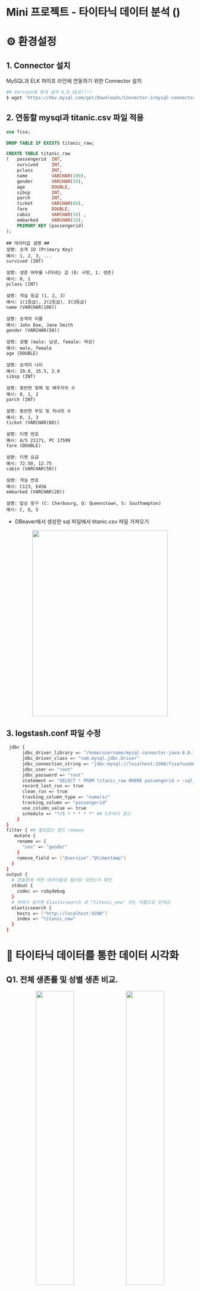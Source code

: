 # Mini 프로젝트 - 타이타닉 데이터 분석 ()

# ⚙ 환경설정

## 1. Connector 설치

MySQL과 ELK 파이프 라인에 연동하기 위한 Connector 설치

```bash
## Version에 맞게 설치 8.0.18로!!!!
$ wget 'https://dev.mysql.com/get/Downloads/Connector-J/mysql-connector-java-8.0.18.tar.gz'
```

## 2. 연동할 mysql과 titanic.csv 파일 적용

```sql
use fisa;
 
DROP TABLE IF EXISTS titanic_raw;

CREATE TABLE titanic_raw
(	passengerid  INT,
	survived     INT,
	pclass       INT,
	name         VARCHAR(100),
	gender       VARCHAR(50),
	age          DOUBLE,
	sibsp        INT,
	parch        INT,
	ticket       VARCHAR(80),
	fare         DOUBLE,
	cabin        VARCHAR(50) ,
	embarked     VARCHAR(20),
	PRIMARY KEY (passengerid)
);
```

```
## 데이터값 설명 ##
설명: 승객 ID (Primary Key)
예시: 1, 2, 3, ...
survived (INT)

설명: 생존 여부를 나타내는 값 (0: 사망, 1: 생존)
예시: 0, 1
pclass (INT)

설명: 객실 등급 (1, 2, 3)
예시: 1(1등급), 2(2등급), 3(3등급)
name (VARCHAR(100))

설명: 승객의 이름
예시: John Doe, Jane Smith
gender (VARCHAR(50))

설명: 성별 (male: 남성, female: 여성)
예시: male, female
age (DOUBLE)

설명: 승객의 나이
예시: 29.0, 35.5, 2.0
sibsp (INT)

설명: 동반한 형제 및 배우자의 수
예시: 0, 1, 2
parch (INT)

설명: 동반한 부모 및 자녀의 수
예시: 0, 1, 3
ticket (VARCHAR(80))

설명: 티켓 번호
예시: A/5 21171, PC 17599
fare (DOUBLE)

설명: 티켓 요금
예시: 72.50, 12.75
cabin (VARCHAR(50))

설명: 객실 번호
예시: C123, E456
embarked (VARCHAR(20))

설명: 탑승 항구 (C: Cherbourg, Q: Queenstown, S: Southampton)
예시: C, Q, S
```

- DBeaver에서 생성한 sql 파일에서 titanic.csv 파일 가져오기

<p align="center"> <img src="https://file.notion.so/f/f/039596a0-d2f0-43c6-98dc-67b9acb582a7/1a2e8776-05d2-4e26-a460-b3abb1cc4984/Untitled.png?id=a1b570b6-fc01-4b27-aa49-262d9b5804d7&table=block&spaceId=039596a0-d2f0-43c6-98dc-67b9acb582a7&expirationTimestamp=1722132000000&signature=gue0px3uo2sXkY2a8bG1wxGiUBgyd66DcLBVi39X88s&downloadName=Untitled.png" align="center" width="85%" height="500"></p>

## 3. logstash.conf 파일 수정

```bash
 jdbc {
      jdbc_driver_library => "/home/username/mysql-connector-java-8.0.18/mysql-connector-java-8.0.18.jar"
      jdbc_driver_class => "com.mysql.jdbc.Driver"
      jdbc_connection_string => "jdbc:mysql://localhost:3306/fisa?useUnicode=true&serverTimezone=Asia/Seoul"
      jdbc_user => "root"
      jdbc_password => "root"
      statement => "SELECT * FROM titanic_raw WHERE passengerid > :sql_last_value ORDER BY passengerid ASC"
      record_last_run => true
      clean_run => true
      tracking_column_type => "numeric"
      tracking_column => "passengerid"
      use_column_value => true
      schedule => "*/5 * * * * *" ## 5초마다 갱신
    }
}
filter { ## 필요없는 필드 remove
   mutate {
    rename => {
      "sex" => "gender"
    }
    remove_field => ["@version","@timestamp"]
  }
}
output {
  # 콘솔창에 어떤 데이터들로 필터링 되었는지 확인
  stdout {
    codec => rubydebug
  }
  # 위에서 설치한 Elasticsearch 로 "titanic_new" 라는 이름으로 인덱싱
  elasticsearch {
    hosts => ["http://localhost:9200"]
    index => "titanic_new"
  }
}
```

# 🚢 타이타닉 데이터를 통한 데이터 시각화

## Q1. 전체 생존률 및 성별 생존 비교.

<!-- <div style="display: flex; flex-direction: row;">
    <div style="flex: 1; text-align: center;">
        <img src="https://file.notion.so/f/f/039596a0-d2f0-43c6-98dc-67b9acb582a7/ce89338e-20c5-4725-bafd-32275f93d5b1/Untitled.png?id=6fbbea59-cbc5-481a-ae1a-2856abe1d881&table=block&spaceId=039596a0-d2f0-43c6-98dc-67b9acb582a7&expirationTimestamp=1722132000000&signature=wZD6KB2kVS9IZlSljBOPjpsszpIqqdOgNCGXpJim-gE&downloadName=Untitled.png" style="width: 10%;">
    </div>
    <div style="flex: 1; text-align: center;">
        <img src="https://file.notion.so/f/f/039596a0-d2f0-43c6-98dc-67b9acb582a7/81686240-0301-4356-9344-0191a2e8f406/Untitled.png?id=0df65550-5554-4d99-8b9e-e79b04ed5c9e&table=block&spaceId=039596a0-d2f0-43c6-98dc-67b9acb582a7&expirationTimestamp=1722132000000&signature=guerILN1Tew6_6t21OgGEMWQcmX4qHmaTZPiewuvoBw&downloadName=Untitled.png" alt="두번째 그림" style="width: 10%;">
    </div>
</div> -->

<p align="center">  <img src="https://file.notion.so/f/f/039596a0-d2f0-43c6-98dc-67b9acb582a7/ce89338e-20c5-4725-bafd-32275f93d5b1/Untitled.png?id=6fbbea59-cbc5-481a-ae1a-2856abe1d881&table=block&spaceId=039596a0-d2f0-43c6-98dc-67b9acb582a7&expirationTimestamp=1722132000000&signature=wZD6KB2kVS9IZlSljBOPjpsszpIqqdOgNCGXpJim-gE&downloadName=Untitled.png" align="center" width="45%">
&nbsp&nbsp <img src="https://file.notion.so/f/f/039596a0-d2f0-43c6-98dc-67b9acb582a7/81686240-0301-4356-9344-0191a2e8f406/Untitled.png?id=0df65550-5554-4d99-8b9e-e79b04ed5c9e&table=block&spaceId=039596a0-d2f0-43c6-98dc-67b9acb582a7&expirationTimestamp=1722132000000&signature=guerILN1Tew6_6t21OgGEMWQcmX4qHmaTZPiewuvoBw&downloadName=Untitled.png" align="center" width="45%"></p>

A : 전체 생존률을 보았을 때  사망한 탑승객이 더 많은것을(사망 > 생존) 확인할 수 있다. 

## Q2. 노블레스 오블리주 실현? 🤷‍♂️

A : 등급별 사망률 확인한 결과 높은 등급일수록 생존자가 많은것을 알 수 있다.

<!-- <div style="display: flex; flex-direction: row;">
    <div style="flex: 1; text-align: center;">
        <img src="https://file.notion.so/f/f/039596a0-d2f0-43c6-98dc-67b9acb582a7/893d72c4-c206-4985-a7ce-b9b0717ecc1f/Untitled.png?id=4ba3645f-07f0-4e03-b0ae-d025e387d235&table=block&spaceId=039596a0-d2f0-43c6-98dc-67b9acb582a7&expirationTimestamp=1722132000000&signature=ijH-KQTP8N8Wh-uvj_MR1qBDxsI9dmZBEHoUZbzvCwY&downloadName=Untitled.png" style="width: 70%; height : 70%;">
    </div>
    <div style="flex: 1; text-align: center;">
        <img src="https://file.notion.so/f/f/039596a0-d2f0-43c6-98dc-67b9acb582a7/3281b306-c763-4aa5-868c-95b0effb5763/Untitled.png?id=b4e2f9c9-d467-4052-a080-51d02cbb0c98&table=block&spaceId=039596a0-d2f0-43c6-98dc-67b9acb582a7&expirationTimestamp=1722132000000&signature=yzy5GEphFF_5GDSvbG_ZshpI_1Me9nSvW5bxqGSETHo&downloadName=Untitled.png" alt="두번째 그림" style="width: 90%; height : 70%;">
    </div>
</div>   -->

<p align="center">  <img src="https://file.notion.so/f/f/039596a0-d2f0-43c6-98dc-67b9acb582a7/893d72c4-c206-4985-a7ce-b9b0717ecc1f/Untitled.png?id=4ba3645f-07f0-4e03-b0ae-d025e387d235&table=block&spaceId=039596a0-d2f0-43c6-98dc-67b9acb582a7&expirationTimestamp=1722132000000&signature=ijH-KQTP8N8Wh-uvj_MR1qBDxsI9dmZBEHoUZbzvCwY&downloadName=Untitled.png" align="center" width="45%" height="150">  
&nbsp&nbsp <img src="https://file.notion.so/f/f/039596a0-d2f0-43c6-98dc-67b9acb582a7/3281b306-c763-4aa5-868c-95b0effb5763/Untitled.png?id=b4e2f9c9-d467-4052-a080-51d02cbb0c98&table=block&spaceId=039596a0-d2f0-43c6-98dc-67b9acb582a7&expirationTimestamp=1722132000000&signature=yzy5GEphFF_5GDSvbG_ZshpI_1Me9nSvW5bxqGSETHo&downloadName=Untitled.png" align="center" width="40%" height="150"></p>

※ 사고로 인해 배의 하단부터 잠기기 시작 → 하단에 위치한 객실 등급의 사람들의 사망률이 높다

**그렇다면 ‘노블레스 오블리주’가 실현되었다는것은 거짓이 아닌가? 라는 의문을 가질 수 있다.**

A : 이를 반증하기 위한 데이터 분석 작업 - 여성 혹은 아이들의 생존률이 높은 것을 확인

<!-- <div style="display: flex; flex-direction: row;">
    <div style="flex: 1; text-align: center;">
        <img src="https://file.notion.so/f/f/039596a0-d2f0-43c6-98dc-67b9acb582a7/15632cd7-06fd-408b-8bb3-1c88c897134a/Untitled.png?id=bf6cc9dd-259f-4d82-953f-93402efad85d&table=block&spaceId=039596a0-d2f0-43c6-98dc-67b9acb582a7&expirationTimestamp=1722139200000&signature=fjiJSnpPd9qA79yczD4fufT7NwiWUJDwgJVtorXLcME&downloadName=Untitled.png" style="width: 90%;">
    </div>
    <div style="flex: 1; text-align: center;">
        <img src="https://file.notion.so/f/f/039596a0-d2f0-43c6-98dc-67b9acb582a7/18cc4cca-8d23-4c68-ae43-5c87b44f7d5d/Untitled.png?id=86fcf510-939e-47ea-83a8-2394a6dd1779&table=block&spaceId=039596a0-d2f0-43c6-98dc-67b9acb582a7&expirationTimestamp=1722139200000&signature=Yh5bAyRTJOei5cuGBUwJexoLt5ysy2F7NP9XEYJDUdI&downloadName=Untitled.png" alt="두번째 그림" style="width: 90%;">
    </div>
</div> -->

<p align="center">  <img src="https://file.notion.so/f/f/039596a0-d2f0-43c6-98dc-67b9acb582a7/15632cd7-06fd-408b-8bb3-1c88c897134a/Untitled.png?id=bf6cc9dd-259f-4d82-953f-93402efad85d&table=block&spaceId=039596a0-d2f0-43c6-98dc-67b9acb582a7&expirationTimestamp=1722139200000&signature=fjiJSnpPd9qA79yczD4fufT7NwiWUJDwgJVtorXLcME&downloadName=Untitled.png" align="center" width="45%">  
&nbsp&nbsp <img src="https://file.notion.so/f/f/039596a0-d2f0-43c6-98dc-67b9acb582a7/18cc4cca-8d23-4c68-ae43-5c87b44f7d5d/Untitled.png?id=86fcf510-939e-47ea-83a8-2394a6dd1779&table=block&spaceId=039596a0-d2f0-43c6-98dc-67b9acb582a7&expirationTimestamp=1722139200000&signature=Yh5bAyRTJOei5cuGBUwJexoLt5ysy2F7NP9XEYJDUdI&downloadName=Untitled.png" align="center" width="45%"></p>


※ Devlop - 연령대별(10대, 20대, 30대…) 생존자 MySQL 사용해서 디벨롭해본 결과

<p align="center"> <img src="https://file.notion.so/f/f/039596a0-d2f0-43c6-98dc-67b9acb582a7/13aeb9c0-a6db-4d5a-afe4-5dc8a55f5d5a/Untitled.png?id=650bc15a-38cc-4d97-a6c3-2a979a99933d&table=block&spaceId=039596a0-d2f0-43c6-98dc-67b9acb582a7&expirationTimestamp=1722139200000&signature=HNnn1NbAUxITN7s2WLcGpxZYtoZ97h-a4EB3KUcQEUQ&downloadName=Untitled.png" align="center" width="85%" height="150"></p>
<br>

### SQL 작성 및 .conf 파일 수정 방법 :

1. 연령대 별 타이타닉 탑승 인원 정보  테이블

```sql
create table titanic_age (
age INT,
count INT,
PRIMARY KEY (age)
)
```

1. 연령대 별  생존한 타이타닉 탑승 인원 저장 테이블

```sql
create table titanic_age_survived (
age INT,
survived_count INT,
PRIMARY KEY (age)
)
```

1. 연령대 별 사망한 타이타닉 탑승 인원 저장 테이블

```sql
create table titanic_age_lost(
age INT,
lost_count INT,
PRIMARY KEY (age)
)
```

1. 연령대 별 타이타닉 탑승 인원 정보 insert

```sql
INSERT INTO titanic_age (age, count)
SELECT floor(`Age`/10) * 10 + 10 AS age, COUNT(*) AS count
FROM titanic_raw
WHERE `Age` > 0
GROUP BY floor(`Age`/10) * 10 + 10
ORDER BY age ASC;
```

1. 연령대 별  **생존한** 타이타닉 탑승 인원 insert

```sql
INSERT INTO titanic_age_survived (age, survived_count)
SELECT floor(`Age`/10) * 10 + 10 AS c_age , Count(raw.survived) as survived_count
FROM titanic_raw as raw
WHERE `Age` > 0 and raw.survived = 1
GROUP BY  c_age
ORDER BY c_age ASC;
```

1. 연령대별 **사망한** 타이타닉 탑승 인원 insert

```bash
INSERT INTO titanic_age_lost (age, lost_count)
SELECT floor(`Age`/10) * 10 + 10 AS c_age , Count(raw.survived) as lost_cout
FROM titanic_raw as raw
WHERE `Age` > 0 and raw.survived = 0
GROUP BY  c_age
ORDER BY c_age ASC;
```

1. 여기까지 DB에 필요한 데이터 저장 완료# titanic_total_count.conf 작성

```bash
    # JDBC 플러그인 설정 시작
  jdbc {
    # JDBC 드라이버 라이브러리의 경로를 지정합니다.
    jdbc_driver_library => "/home/ubuntu/mysql-connector-java-8.0.18/mysql-connector-java-8.0.18.jar"
    # JDBC 드라이버 클래스를 지정합니다.
    jdbc_driver_class => "com.mysql.cj.jdbc.Driver"  # com.mysql.jdbc.Driver 대신 com.mysql.cj.jdbc.Driver를 사용하는 것이 좋습니다.
    # MySQL 데이터베이스에 연결할 JDBC URL을 지정합니다.
    jdbc_connection_string => "jdbc:mysql://localhost:3306/fisa?useUnicode=true&serverTimezone=Asia/Seoul"
    # 데이터베이스 사용자명과 비밀번호를 설정합니다.
    jdbc_user => "root"
    jdbc_password => "root"
    # 실행할 SQL 쿼리를 지정합니다. 이전에 읽은 마지막 값보다 큰 passengerid를 가진 레코드를 선택합니다.
    statement => "SELECT * FROM titanic_age ORDER BY age ASC "
    # 마지막 실행 시점을 기록하여 다음 실행 시 이를 참조합니다.
    record_last_run => true
    # 클린 실행을 지정합니다. 이 옵션이 true이면, 최초 실행 시 모든 데이터를 가져옵니다.
    clean_run => true
    # 추적할 컬럼의 타입을 지정합니다. numeric 타입으로 설정합니다.
    tracking_column_type => "numeric"
    # 추적할 컬럼을 지정합니다. 이 컬럼의 값을 기준으로 데이터를 추적합니다.
    tracking_column => "age"
    # 데이터의 컬럼 값을 사용할지 여부를 설정합니다.
    use_column_value => true
    # 데이터베이스 쿼리 실행 주기를 설정합니다. 여기서는 5초마다 실행되도록 설정했습니다.
  }
}
filter {
}
output {
  # 콘솔 창에 필터링된 데이터를 출력하여 확인할 수 있도록 설정합니다.
  stdout {
    codec => rubydebug
  }
  # Elasticsearch에 데이터를 출력하여 인덱스 "titanic"로 저장합니다.
  elasticsearch {
    # Elasticsearch 서버의 호스트 주소를 설정합니다.
    hosts => ["http://localhost:9200"]
    # Elasticsearch에 저장될 인덱스의 이름을 설정합니다.
    index => "titanic_age"
  }
}
```

1. titanic_survived.conf 작성

```bash
	
   # JDBC 플러그인 설정 시작
  jdbc {
    # JDBC 드라이버 라이브러리의 경로를 지정합니다.
    jdbc_driver_library => "/home/ubuntu/mysql-connector-java-8.0.18/mysql-connector-java-8.0.18.jar"
    # JDBC 드라이버 클래스를 지정합니다.
    jdbc_driver_class => "com.mysql.cj.jdbc.Driver"  # com.mysql.jdbc.Driver 대신 com.mysql.cj.jdbc.Driver를 사용하는 것이 좋습니다.
    # MySQL 데이터베이스에 연결할 JDBC URL을 지정합니다.
    jdbc_connection_string => "jdbc:mysql://localhost:3306/fisa?useUnicode=true&serverTimezone=Asia/Seoul"
    # 데이터베이스 사용자명과 비밀번호를 설정합니다.
    jdbc_user => "root"
    jdbc_password => "root"
    # 실행할 SQL 쿼리를 지정합니다. 이전에 읽은 마지막 값보다 큰 passengerid를 가진 레코드를 선택합니다.
    statement => "SELECT * FROM titanic_age_survived  ORDER BY age ASC "
    # 마지막 실행 시점을 기록하여 다음 실행 시 이를 참조합니다.
    record_last_run => true
    # 클린 실행을 지정합니다. 이 옵션이 true이면, 최초 실행 시 모든 데이터를 가져옵니다.
    clean_run => true
    # 추적할 컬럼의 타입을 지정합니다. numeric 타입으로 설정합니다.
    tracking_column_type => "numeric"
    # 추적할 컬럼을 지정합니다. 이 컬럼의 값을 기준으로 데이터를 추적합니다.
    tracking_column => "age"
    # 데이터의 컬럼 값을 사용할지 여부를 설정합니다.
    use_column_value => true
  }
}
filter {
}
output {
  # 콘솔 창에 필터링된 데이터를 출력하여 확인할 수 있도록 설정합니다.
  stdout {
    codec => rubydebug
  }
  # Elasticsearch에 데이터를 출력하여 인덱스 "titanic"로 저장합니다.
  elasticsearch {
    # Elasticsearch 서버의 호스트 주소를 설정합니다.
    hosts => ["http://localhost:9200"]
    # Elasticsearch에 저장될 인덱스의 이름을 설정합니다.
    index => "titanic_servived"
  }
}
```

1. titanic_lost.conf 작성

```bash
  # JDBC 플러그인 설정 시작
  jdbc {
    # JDBC 드라이버 라이브러리의 경로를 지정합니다.
    jdbc_driver_library => "/home/ubuntu/mysql-connector-java-8.0.18/mysql-connector-java-8.0.18.jar"
    # JDBC 드라이버 클래스를 지정합니다.
    jdbc_driver_class => "com.mysql.cj.jdbc.Driver"  # com.mysql.jdbc.Driver 대신 com.mysql.cj.jdbc.Driver를 사용하는 것이 좋습니다.
    # MySQL 데이터베이스에 연결할 JDBC URL을 지정합니다.
    jdbc_connection_string => "jdbc:mysql://localhost:3306/fisa?useUnicode=true&serverTimezone=Asia/Seoul"
    # 데이터베이스 사용자명과 비밀번호를 설정합니다.
    jdbc_user => "root"
    jdbc_password => "root"
    # 실행할 SQL 쿼리를 지정합니다. 이전에 읽은 마지막 값보다 큰 passengerid를 가진 레코드를 선택합니다.
    statement => "SELECT * FROM titanic_age_lost ORDER BY age ASC "
    # 마지막 실행 시점을 기록하여 다음 실행 시 이를 참조합니다.
    record_last_run => true
    # 클린 실행을 지정합니다. 이 옵션이 true이면, 최초 실행 시 모든 데이터를 가져옵니다.
    clean_run => true
    # 추적할 컬럼의 타입을 지정합니다. numeric 타입으로 설정합니다.
    tracking_column_type => "numeric"
    # 추적할 컬럼을 지정합니다. 이 컬럼의 값을 기준으로 데이터를 추적합니다.
    tracking_column => "age"
    # 데이터의 컬럼 값을 사용할지 여부를 설정합니다.
    use_column_value => true

  }
}
filter {
}
output {
  # 콘솔 창에 필터링된 데이터를 출력하여 확인할 수 있도록 설정합니다.
  stdout {
    codec => rubydebug
  }
  # Elasticsearch에 데이터를 출력하여 인덱스 "titanic"로 저장합니다.
  elasticsearch {
    # Elasticsearch 서버의 호스트 주소를 설정합니다.
    hosts => ["http://localhost:9200"]
    # Elasticsearch에 저장될 인덱스의 이름을 설정합니다.
    index => "titanic_lost"
  }
}
```

1. logstash 명령어 실행

```bash
# 연령 별 타이타닉 탑승 인원 index 생성
sudo /usr/share/logstash/bin/logstash -f /{파일경로}/titanic_total_count.conf

#연령 별 타이타닉 탑승 중 생존 인원 index 생성
sudo /usr/share/logstash/bin/logstash -f /{파일경로}/titanic_survived.conf

#연령 별 타이타닉 탑승 중 사망 인원 index 생성
sudo /usr/share/logstash/bin/logstash -f /{파일경로}/titanic_lost.conf
```

✓ 노블레스 오블리주를 실천한 인원 검색

<p align="center"> <img src="https://file.notion.so/f/f/039596a0-d2f0-43c6-98dc-67b9acb582a7/6b9f9b8a-fafe-4577-880c-cf3855c98ebe/Untitled.png?id=7d8c7cba-4a65-486e-992c-7d99b829d5c9&table=block&spaceId=039596a0-d2f0-43c6-98dc-67b9acb582a7&expirationTimestamp=1722139200000&signature=eO-5OMbJpGQ27v9fhILD7FdyKTg1mQUkR5lq6-91VQ0&downloadName=Untitled.png" align="center" width="85%" height="150"></p>
<br>

- sql 문장

```sql
SELECT passengerid ,survived, pclass, name, embarked
FROM titanic_raw
WHERE name LIKE '%Guggenheim%' or name LIKE '%Straus%' or name LIKE '%Bird%'

## 결과 ##
passengerid|survived|pclass|name                                  |embarked|
-----------+--------+------+--------------------------------------+--------+
        790|       0|     1|Guggenheim, Mr. Benjamin              |C       |
        973|       0|     1|Straus, Mr. Isidor                    |S       |
       1006|       1|     1|Straus, Mrs. Isidor (Rosalie Ida Blun)|S       |
       1048|       1|     1|Bird, Miss. Ellen                     |S       |
```

## ***<노블레스 오블리주가 잘 실천 되었구나!!>***

## Q3. 각 **국에서 탑승한 사람들은 어느 객실에 머물렀을까?**

A : 영국(S)에서 탑승한 승객들의 수가 가장 많고, 많이 사망하였다.

<p align="center"> <img src="https://file.notion.so/f/f/039596a0-d2f0-43c6-98dc-67b9acb582a7/3281b306-c763-4aa5-868c-95b0effb5763/Untitled.png?id=b4e2f9c9-d467-4052-a080-51d02cbb0c98&table=block&spaceId=039596a0-d2f0-43c6-98dc-67b9acb582a7&expirationTimestamp=1722132000000&signature=yzy5GEphFF_5GDSvbG_ZshpI_1Me9nSvW5bxqGSETHo&downloadName=Untitled.png" align="center" width="85%" height="150"></p>

A : 각 국에서 탑승한 인원들의 최애 객실 (Mysql로 작성)

<!-- <div style="display: flex; flex-direction: row;">
    <div style="flex: 1; text-align: center;">
        <img src="https://file.notion.so/f/f/039596a0-d2f0-43c6-98dc-67b9acb582a7/3d6e56c9-060b-4e74-9aab-7223f92966f7/Untitled.png?id=55cb4c87-c426-4188-b5a9-2f328724a3f3&table=block&spaceId=039596a0-d2f0-43c6-98dc-67b9acb582a7&expirationTimestamp=1722153600000&signature=MtJo92QJNkLZ6HKY3JvWv2VymMhenSgKxACR_UPaBMo&downloadName=Untitled.png" style="width: 95%; height : 90%;">
    </div>
    <div style="flex: 1; text-align: center;">
        <img src="https://file.notion.so/f/f/039596a0-d2f0-43c6-98dc-67b9acb582a7/57a89aa3-f56a-4994-ab85-70933f0a1107/Untitled.png?id=eb0493d7-514b-48a0-8cca-712b571d7bad&table=block&spaceId=039596a0-d2f0-43c6-98dc-67b9acb582a7&expirationTimestamp=1722153600000&signature=VGBKhWA7YafHJ5rycMcpH1hcPqFsXGiTID9nhkCDesE&downloadName=Untitled.png" alt="두번째 그림" style="width: 95%; height : 90%;">
    </div>
</div>

<div style="display: flex; flex-direction: row;">
    <div style="flex: 1; text-align: center;">
        <img src="https://file.notion.so/f/f/039596a0-d2f0-43c6-98dc-67b9acb582a7/7973c9a3-94e2-4560-89f7-5bff590c2258/Untitled.png?id=1fca6f97-d184-4f4d-95c8-eebdbbbfc958&table=block&spaceId=039596a0-d2f0-43c6-98dc-67b9acb582a7&expirationTimestamp=1722153600000&signature=jaHWkmtKq5MHpFez7NytpNU29G44kivAj73cADD_ZV4&downloadName=Untitled.png" style="width: 70%; height : 70%;">
    </div>
</div> -->

<p align="center">  <img src="https://file.notion.so/f/f/039596a0-d2f0-43c6-98dc-67b9acb582a7/3d6e56c9-060b-4e74-9aab-7223f92966f7/Untitled.png?id=55cb4c87-c426-4188-b5a9-2f328724a3f3&table=block&spaceId=039596a0-d2f0-43c6-98dc-67b9acb582a7&expirationTimestamp=1722153600000&signature=MtJo92QJNkLZ6HKY3JvWv2VymMhenSgKxACR_UPaBMo&downloadName=Untitled.png" align="center" width="45%" height="80">
&nbsp&nbsp <img src="https://file.notion.so/f/f/039596a0-d2f0-43c6-98dc-67b9acb582a7/57a89aa3-f56a-4994-ab85-70933f0a1107/Untitled.png?id=eb0493d7-514b-48a0-8cca-712b571d7bad&table=block&spaceId=039596a0-d2f0-43c6-98dc-67b9acb582a7&expirationTimestamp=1722153600000&signature=VGBKhWA7YafHJ5rycMcpH1hcPqFsXGiTID9nhkCDesE&downloadName=Untitled.png" align="center" width="45%" height="80"></p>

<p align="center"> <img src="https://file.notion.so/f/f/039596a0-d2f0-43c6-98dc-67b9acb582a7/7973c9a3-94e2-4560-89f7-5bff590c2258/Untitled.png?id=1fca6f97-d184-4f4d-95c8-eebdbbbfc958&table=block&spaceId=039596a0-d2f0-43c6-98dc-67b9acb582a7&expirationTimestamp=1722153600000&signature=jaHWkmtKq5MHpFez7NytpNU29G44kivAj73cADD_ZV4&downloadName=Untitled.png" align="center" width="45%" height="80"></p>

<p align="center">↓↓↓↓↓↓</p>

<p align="center"> <img src="https://file.notion.so/f/f/039596a0-d2f0-43c6-98dc-67b9acb582a7/67069eca-ab1f-418d-9263-77a30c491fd9/Untitled.png?id=16597db4-8b09-4929-baed-c4962f388ce7&table=block&spaceId=039596a0-d2f0-43c6-98dc-67b9acb582a7&expirationTimestamp=1722153600000&signature=Q8g7D8kOtapwaoMF9u8qvL15TcKcomC-sfLYVleoC4M&downloadName=Untitled.png" align="center" width="85%" height="190"></p>
<br>

- 결과를 담을 table 생성

```sql
# 항구 별 탑승인원 관련 table 생성
create table embark_count (
	embarked     VARCHAR(20),
	passenger INT,
	PRIMARY KEY (embarked)
)

# S 항구 탑승 인원의 객실 등급별 count 관련 table
create table embark_s_count (
	pclass       INT,
	passenger    INT,
	embarked     VARCHAR(20),
	PRIMARY KEY (pclass)
)

# C 항구 탑승 인원의 객실 등급별 count 관련 table
create table embark_c_count (
	pclass       INT,
	passenger    INT,
	embarked     VARCHAR(20),
	PRIMARY KEY (pclass)
)

# Q 항구 탑승 인원의 객실 등급별 count 관련 table
create table embark_q_count (
	pclass       INT,
	passenger    INT,
	embarked     VARCHAR(20),
	PRIMARY KEY (pclass)
)
```

- 총 항구 (embark)별 탑승 인원  insert

```sql
INSERT INTO embark_count (embarked, passenger)
select embarked, count(*) as passenger from
titanic_raw
WHERE TRIM(embarked) != '' and embarked is NOT NULL
group by  embarked;
```

- Q 항구 탑승 인원 중 객실 등급별  탑승 인원 수 insert

```sql
INSERT INTO embark_q_count (pclass, passenger , embarked)
select pclass , count(*) as passenger , embarked from
titanic_raw where embarked  = 'Q'
group by embarked , pclass
order by pclass;
```

- S 항구 탑승 인원 중 객실 등급별 탑승 인원 수 insert

```sql
## S 탑승 인원
INSERT INTO embark_s_count (pclass, passenger , embarked)
select pclass , count(*) as passenger , embarked from
titanic_raw where embarked  = 'S'
group by pclass
order by pclass;
```

- C 항구 탑승 인원 중 객실 등급별로 탑승 인원 수  insert

```sql
 ## C 탑승 인원
INSERT INTO embark_c_count (pclass, passenger , embarked)
select pclass , count(*) as passenger , embarked from
titanic_raw where embarked  = 'C'
group by pclass
order by pclass;
```

- 여기까지 sql을 통해 필요한 테이블 , 및 insert 문 실행 끝## embark-total.conf 작성 
(항구 별 탑승 인원 관련 .conf 파일)

```bash
input() {
    jdbc_driver_class => "com.mysql.cj.jdbc.Driver"  # com.mysql.jdbc.Driver 대신 com.mysql.cj.jdbc.Driver를 사용하는 것이 좋습니다.
    jdbc_connection_string => "jdbc:mysql://localhost:3306/fisa?useUnicode=true&serverTimezone=Asia/Seoul"
    jdbc_user => "root"
    jdbc_password => "root"
    statement => "select * from embark_count order by embarked;"
    record_last_run => true
    clean_run => true
    tracking_column_type => "numeric"
    tracking_column => "embarked"
    use_column_value => true
  }
}
filter {
}
output {

  stdout {
    codec => rubydebug
  }

  elasticsearch {

    hosts => ["http://localhost:9200"]
    index => "embarked-total"
  }
}

```

- S 항구   (S 항구 탑승 인원 중 객실 등급별 탑승 인원 수 관련 .conf 파일)

```bash

    jdbc_driver_class => "com.mysql.cj.jdbc.Driver"  # com.mysql.jdbc.Driver 대신 com.mysql.cj.jdbc.Driver를 사용하는 것이 좋습니다.
    jdbc_connection_string => "jdbc:mysql://localhost:3306/fisa?useUnicode=true&serverTimezone=Asia/Seoul"
    jdbc_user => "root"
    jdbc_password => "root"
    # (BOLD) embark_s_count 외의 다른 항구에 대해서 index 생성시 변경 해 주셔야합니다.
    #  -- c 항구별 객실 등급별 탑승인원을 조회하고 싶은 경우 ex)  "select * from embark_c_count order by pclass;"
    statement => "select * from embark_s_count order by pclass;"
    record_last_run => true
    clean_run => true
    tracking_column_type => "numeric"
    tracking_column => "pclass"
    use_column_value => true
  }
}
filter {
}
output {

  stdout {
    codec => rubydebug
  }
  elasticsearch {
    hosts => ["http://localhost:9200"]
# 항상 새로운 인덱스를 생성할 때마다 고유하도록 이름을 정해주셔야합니다.
    index => "titanic_embarked_s"
  }
}
```

- .conf 파일 작성 끝## Logstash를 .conf 파일을 지정하여 실행

```bash
sudo /usr/share/logstash/bin/logstash -f /{embark-total.conf 경로}/embark-total.conf

# 항구별 .conf 파일 지정 ex) c항구일 경우 sudo /usr/share/logstash/bin/logstash -f /{embark_c_count 경로}/embark_c_count
sudo /usr/share/logstash/bin/logstash -f /{embark_*_count 경로}/embark_*_count
```

# 🔫 트러블 슈팅

- Connector를 설치할때 8.0.33 버전으로 conf 파일에 적용하였을 경우 데이터가 계속해서 중첩되는 상황이 발생 → 8.0.18 버전의 Connector를 통해 문제 해결
- 탑승항구 별 인원수를 확인할 때 그림과 같이 empty 값이 같이 추가됨 → filter 추가하여 해결


<!-- <div style="display: flex; flex-direction: row;">
    <div style="flex: 1; text-align: center;">
        <img src="https://file.notion.so/f/f/039596a0-d2f0-43c6-98dc-67b9acb582a7/a3ad85ef-8d7e-448b-86f3-5a14293c0ec9/Untitled.png?id=6744aee5-bf80-4412-8e78-20ede0b6b364&table=block&spaceId=039596a0-d2f0-43c6-98dc-67b9acb582a7&expirationTimestamp=1722153600000&signature=8oJVADt-oxJHGxYEu7PZZUxpuNrxoxmlaPMCEtvXbpY&downloadName=Untitled.png" style="width: 95%; height : 100%;">
    </div>
    <div style="flex: 1; text-align: center;">
        <img src="https://file.notion.so/f/f/039596a0-d2f0-43c6-98dc-67b9acb582a7/d4a8671b-5d74-45c9-8594-45911bf8d8a0/Untitled.png?id=8a25bb54-9920-4fb0-8fbf-9cb7a8f27fbe&table=block&spaceId=039596a0-d2f0-43c6-98dc-67b9acb582a7&expirationTimestamp=1722153600000&signature=mc2ya3UMUx7tW2bqfMbmrfSaoms6ONm_ViE_EQ12xz0&downloadName=Untitled.png" alt="두번째 그림" style="width: 95%; height : 100%;">
    </div>
</div> -->
<p align="center">  <img src="https://file.notion.so/f/f/039596a0-d2f0-43c6-98dc-67b9acb582a7/a3ad85ef-8d7e-448b-86f3-5a14293c0ec9/Untitled.png?id=6744aee5-bf80-4412-8e78-20ede0b6b364&table=block&spaceId=039596a0-d2f0-43c6-98dc-67b9acb582a7&expirationTimestamp=1722153600000&signature=8oJVADt-oxJHGxYEu7PZZUxpuNrxoxmlaPMCEtvXbpY&downloadName=Untitled.png" align="center" width="45%" height="80">
&nbsp&nbsp <img src="https://file.notion.so/f/f/039596a0-d2f0-43c6-98dc-67b9acb582a7/d4a8671b-5d74-45c9-8594-45911bf8d8a0/Untitled.png?id=8a25bb54-9920-4fb0-8fbf-9cb7a8f27fbe&table=block&spaceId=039596a0-d2f0-43c6-98dc-67b9acb582a7&expirationTimestamp=1722153600000&signature=mc2ya3UMUx7tW2bqfMbmrfSaoms6ONm_ViE_EQ12xz0&downloadName=Untitled.png" align="center" width="45%" height="80"></p>
<br>

## 🤝 TODO

<p><s> - github 작업 -> 완료!</s></p>
